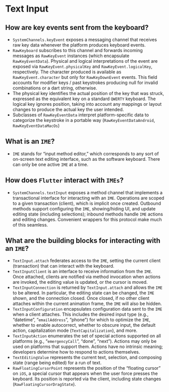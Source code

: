# Text Input

## How are key events sent from the keyboard?

* `SystemChannels.keyEvent` exposes a messaging channel that receives raw key data whenever the platform produces keyboard events.
* `RawKeyboard` subscribes to this channel and forwards incoming messages as `RawKeyEvent` instances \(which encapsulate `RawKeyEventData`\). Physical and logical interpretations of the event are exposed via `RawKeyEvent.physicalKey` and `RawKeyEvent.logicalKey`, respectively. The character produced is available as `RawKeyEvent.character` but only for `RawKeyDownEvent` events. This field accounts for modifier keys / past keystrokes producing null for invalid combinations or a dart string, otherwise.
* The physical key identifies the actual position of the key that was struck, expressed as the equivalent key on a standard `QWERTY` keyboard. The logical key ignores position, taking into account any mappings or layout changes to produce the actual key the user intended.
* Subclasses of `RawKeyEventData` interpret platform-specific data to categorize the keystroke in a portable way \(`RawKeyEventDataAndroid`, `RawKeyEventDataMacOs`\)

## What is an `IME`?

* `IME` stands for “input method editor,” which corresponds to any sort of on-screen text editing interface, such as the software keyboard. There can only be one active `IME` at a time.

## How does `Flutter` interact with `IMEs`?

* `SystemChannels.textInput` exposes a method channel that implements a transactional interface for interacting with an `IME`. Operations are scoped to a given transaction \(client\), which is implicit once created. Outbound methods support configuring the `IME`, showing/hiding UI, and update editing state \(including selections\); inbound methods handle `IME` actions and editing changes. Convenient wrappers for this protocol make much of this seamless.

## What are the building blocks for interacting with an `IME`?

* `TextInput.attach` federates access to the `IME`, setting the current client \(transaction\) that can interact with the keyboard.
* `TextInputClient` is an interface to receive information from the `IME`. Once attached, clients are notified via method invocation when actions are invoked, the editing value is updated, or the cursor is moved.
* `TextInputConnection` is returned by `TextInput.attach` and allows the `IME` to be altered. In particular, the editing state can be changed, the `IME` shown, and the connection closed. Once closed, if no other client attaches within the current animation frame, the `IME` will also be hidden. 
* `TextInputConfiguration` encapsulates configuration data sent to the `IME` when a client attaches. This includes the desired input type \(e.g., “datetime”, “`emailAddress`”, “phone”\) for which to optimize the `IME`, whether to enable autocorrect, whether to obscure input, the default action, capitalization mode \(`TextCapitalization`\), and more. 
* `TextInputAction` enumerates the set of special actions supported on all platforms \(e.g., “`emergencyCall`”, “done”, “next”\). Actions may only be used on platforms that support them. Actions have no intrinsic meaning; developers determine how to respond to actions themselves.
* `TextEditingValue` represents the current text, selection, and composing state \(range being edited\) for a run of text.
* `RawFloatingCursorPoint` represents the position of the “floating cursor” on `iOS`, a special cursor that appears when the user force presses the keyboard. Its position is reported via the client, including state changes \(`RawFloatingCursorDragState`\).

